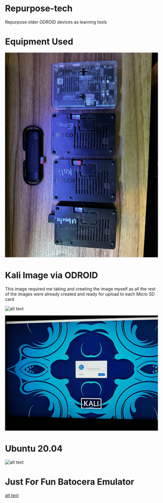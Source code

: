 # Repurpose-tech
Repurpose older ODROID devices as learning tools

# Equipment Used

![alt text](https://github.com/RckBaird0013/Repurpose-tech/blob/main/Equipment%20Needed.jpeg)

# Kali Image via ODROID
This image required me taking and creating the image myself as all the rest of the images were already created and ready for upload to each Micro SD card

![alt text](https://github.com/RckBaird0013/Repurpose-tech/blob/main/Kali%20Image.jpeg)

![alt text](https://github.com/RckBaird0013/Repurpose-tech/blob/main/Kali%20Image%202.jpeg)

# Ubuntu 20.04

![alt text](https://github.com/RckBaird0013/Repurpose-tech/blob/main/Ubuntu.jpeg)

# Just For Fun Batocera Emulator

[alt text](https://github.com/RckBaird0013/Repurpose-tech/blob/main/BATOCERA.jpeg)

